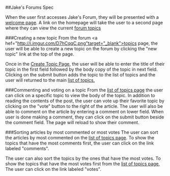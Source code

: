 ##Jake's Forums Spec

When the user first accesses Jake's Forum, they will be presented with a
<a href="http://i.imgur.com/2wCjEaN.png" target="_blank">welcome page</a>. A link on the homepage will take the user to a second page where they can view the current <a href="http://i.imgur.com/D7hCqqC.png" target="_blank">forum topics</a>

###Creating a new topic
From the forum <a hef="http://i.imgur.com/D7hCqqC.png"target="_blank">topics page</a>, the user will be able to create a new topic on the forum by clicking the "new topic" link at the top of the page.

Once in the <a href="http://i.imgur.com/4bGhE15.png" target="_blank">Create Topic Page</a>, the user will be able to enter the title of their topic in the first field followed by the body copy of the topic in next field. Clicking on the submit button adds the topic to the list of topics and the user will returned to the main <a href="http://i.imgur.com/D7hCqqC.png" target="_blank"> list of topics.</a>

###Commenting and voting on a topic
From the <a href = "http://i.imgur.com/D7hCqqC.png" target="_blank">list of topics page</a> the user can click on a specific topic to view the body of the topic. In addition to reading the contents of the post, the user can vote up their favorite topic by clicking on the "vote" button to the right of the article. The user will also be able to comment on the article by entering a comment on lower field. When user is done making a comment, they can click on the submit button beside the comment field. The page will reload to show their comment.

###Sorting articles by most commented or most votes
The user can sort the articles by most commented on the <a href = "http://i.imgur.com/D7hCqqC.png" target="_blank">list of topics page</a>. To show the topics that have the most comments first, the user can click on the link labeled "comments".

The user can also sort the topics by the ones that have the most votes. To show the topics that have the most votes first from the <a href = "http://i.imgur.com/D7hCqqC.png" target="_blank">list of topics page</a>, The user can click on the link labeled "votes".
